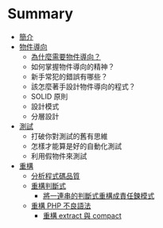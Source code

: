 # Summary

* [簡介](README.md)
* [物件導向](object-oriented/index.md)
  * [為什麼需要物件導向？](object-oriented/why.md)
  * 如何掌握物件導向的精神？
  * 新手常犯的錯誤有哪些？
  * 該怎麼著手設計物件導向的程式？
  * SOLID 原則
  * 設計模式
  * 分層設計
* [測試](testing/index.md)
  * 打破你對測試的舊有思維
  * 怎樣才能算是好的自動化測試
  * 利用假物件來測試
* [重構](refactoring/index.md)
  * [分析程式碼品質](refactoring/qa-tools.md)
  * [重構判斷式](refactoring/refactor-if-statement.md)
    * [將一連串的判斷式重構成責任鍊模式](refactoring/refactor-if-else-to-cor.md)
  * [重構 PHP 不良語法](refactoring/refactor-bad-php-code.md)
    * [重構 extract 與 compact](refactoring/refactor-extract-compact.md)
